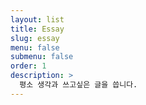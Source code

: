 ```yaml
---
layout: list
title: Essay
slug: essay
menu: false
submenu: false
order: 1
description: >
  평소 생각과 쓰고싶은 글을 씁니다.
---
```

